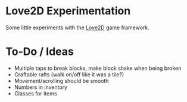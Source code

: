 # Love2D Experimentation
Some little experiments with the [Love2D](https://love2d.org) game framework.

# To-Do / Ideas
- Multiple taps to break blocks, make block shake when being broken
- Craftable rafts (walk on/off like it was a tile?)
- Movement/scrolling should be smooth
- Numbers in inventory
- Classes for items